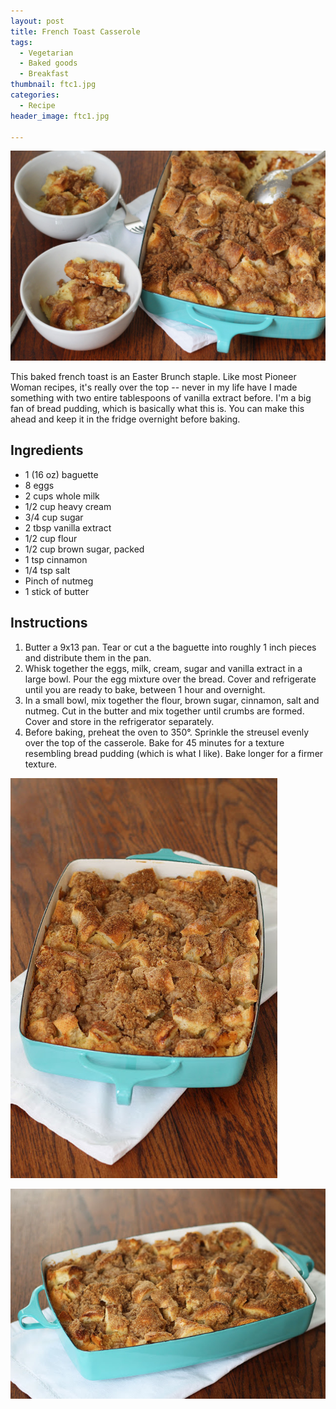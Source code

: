 ```yaml
---
layout: post
title: French Toast Casserole
tags:
  - Vegetarian
  - Baked goods
  - Breakfast
thumbnail: ftc1.jpg
categories:
  - Recipe
header_image: ftc1.jpg

---
```


![Image of French Toast Casserole.](/upload/ftc1.jpg)

This baked french toast is an Easter Brunch staple. Like most Pioneer Woman recipes, it's really over the top -- never in my life have I made something with two entire tablespoons of vanilla extract before. I'm a big fan of bread pudding, which is basically what this is. You can make this ahead and keep it in the fridge overnight before baking.

## Ingredients

- 1 (16 oz) baguette
- 8 eggs
- 2 cups whole milk
- 1/2 cup heavy cream
- 3/4 cup sugar
- 2 tbsp vanilla extract
- 1/2 cup flour
- 1/2 cup brown sugar, packed
- 1 tsp cinnamon
- 1/4  tsp salt
- Pinch of nutmeg
- 1 stick of butter

## Instructions

1. Butter a 9x13 pan. Tear or cut a the baguette into roughly 1 inch pieces and distribute them in the pan. 
1. Whisk together the eggs, milk, cream, sugar and vanilla extract in a large bowl. Pour the egg mixture over the bread. Cover and refrigerate until you are ready to bake, between 1 hour and overnight. 
1. In a small bowl, mix together the flour, brown sugar, cinnamon, salt and nutmeg. Cut in the butter and mix together until crumbs are formed. Cover and store in the refrigerator separately.  
1. Before baking, preheat the oven to 350°. Sprinkle the streusel evenly over the top of the casserole. Bake for 45 minutes for a texture resembling bread pudding (which is what I like). Bake longer for a firmer texture. 





![Image of French Toast Casserole.](/upload/ftc3.jpg)

![Image of French Toast Casserole.](/upload/ftc2.jpg)